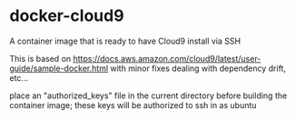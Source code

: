 # docker-cloud9
A container image that is ready to have Cloud9 install via SSH

This is based on https://docs.aws.amazon.com/cloud9/latest/user-guide/sample-docker.html
with minor fixes dealing with dependency drift, etc...

place an "authorized_keys" file in the current directory before building the container image; these keys will be authorized to ssh in as ubuntu
